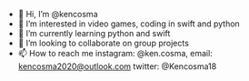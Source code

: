- 👋 Hi, I’m @kencosma
- 👀 I’m interested in video games, coding in swift and python
- 🌱 I’m currently learning python and swift
- 💞️ I’m looking to collaborate on group projects
- 📫 How to reach me instagram: @ken.cosma, email: kencosma2020@outlook.com twitter: @Kencosma18

<!---
kencosma/kencosma is a ✨ special ✨ repository because its `README.md` (this file) appears on your GitHub profile.
You can click the Preview link to take a look at your changes.
--->
